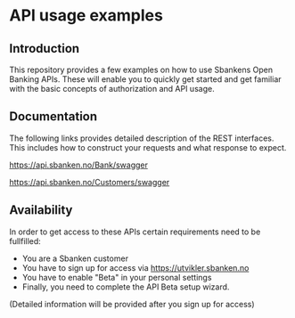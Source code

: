 # API usage examples

## Introduction

This repository provides a few examples on how to use Sbankens Open Banking APIs. These will enable you to quickly get started and get familiar with the basic concepts of authorization and API usage.


## Documentation 

The following links provides detailed description of the REST interfaces. This includes how to construct your requests and what response to expect.


https://api.sbanken.no/Bank/swagger

https://api.sbanken.no/Customers/swagger


## Availability

In order to get access to these APIs certain requirements need to be fullfilled:
* You are a Sbanken customer
* You have to sign up for access via https://utvikler.sbanken.no
* You have to enable "Beta" in your personal settings
* Finally, you need to complete the API Beta setup wizard.

(Detailed information will be provided after you sign up for access)




